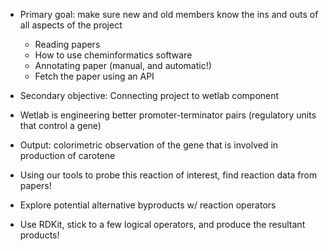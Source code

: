 * Primary goal: make sure new and old members know the ins and outs of all aspects of the project
  * Reading papers
  * How to use cheminformatics software
  * Annotating paper (manual, and automatic!)
  * Fetch the paper using an API
  
 * Secondary objective: Connecting project to wetlab component
  * Wetlab is engineering better promoter-terminator pairs (regulatory units that control a gene)
  * Output: colorimetric observation of the gene that is involved in production of carotene
  * Using our tools to probe this reaction of interest, find reaction data from papers! 
  * Explore potential alternative byproducts w/ reaction operators 
  * Use RDKit, stick to a few logical operators, and produce the resultant products!
  
